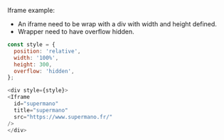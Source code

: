 Iframe example:

 * An iframe need to be wrap with a div with width and height defined.
 * Wrapper need to have overflow hidden.


```js
const style = {
  position: 'relative',
  width: '100%',
  height: 300,
  overflow: 'hidden',
};

<div style={style}>
<Iframe
  id="supermano"
  title="supermano"
  src="https://www.supermano.fr/"
/>  
</div>

```

